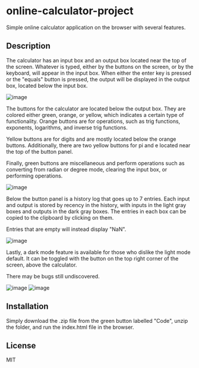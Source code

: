 # online-calculator-project

Simple online calculator application on the browser with several features.

## Description

The calculator has an input box and an output box located near the top of the screen. Whatever is typed, either by the buttons on the screen, or by the keyboard, will appear in the input box. When either the enter key is pressed or the "equals" button is pressed, the output will be displayed in the output box, located below the input box.

![image](https://user-images.githubusercontent.com/73001560/209994398-2a2fd17e-0072-4b09-8259-17d217af2190.png)

The buttons for the calculator are located below the output box. They are colored either green, orange, or yellow, which indicates a certain type of functionality. Orange buttons are for operations, such as trig functions, exponents, logarithms, and inverse trig functions.

Yellow buttons are for digits and are mostly located below the orange buttons. Additionally, there are two yellow buttons for pi and e located near the top of the button panel.

Finally, green buttons are miscellaneous and perform operations such as converting from radian or degree mode, clearing the input box, or performing operations.

![image](https://user-images.githubusercontent.com/73001560/209994939-ae568775-0f72-46ea-aaac-d332c5438ed7.png)

Below the button panel is a history log that goes up to 7 entries. Each input and output is stored by recency in the history, with inputs in the light gray boxes and outputs in the dark gray boxes. The entries in each box can be copied to the clipboard by clicking on them.

Entries that are empty will instead display "NaN".

![image](https://user-images.githubusercontent.com/73001560/210004317-daae6731-7c28-418d-b67d-1a01504092d8.png)

Lastly, a dark mode feature is available for those who dislike the light mode default. It can be toggled with the button on the top right corner of the screen, above the calculator. 

There may be bugs still undiscovered.

![image](https://user-images.githubusercontent.com/73001560/210004419-8fa96535-1433-48b6-8213-53a8c03b5340.png)
![image](https://user-images.githubusercontent.com/73001560/210004436-e349d84c-7301-490a-b85a-919ecadf1991.png)

## Installation

Simply download the .zip file from the green button labelled "Code", unzip the folder, and run the index.html file in the browser.

## License

MIT
